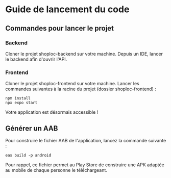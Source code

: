 # Guide de lancement du code
## Commandes pour lancer le projet
### Backend
Cloner le projet shoploc-backend sur votre machine.
Depuis un IDE, lancer le backend afin d'ouvrir l'API.
### Frontend
Cloner le projet shoploc-frontend sur votre machine.
Lancer les commandes suivantes à la racine du projet (dossier shoploc-frontend) :
```
npm install
npx expo start
```
Votre application est désormais accessible !
## Générer un AAB
Pour construire le fichier AAB de l'application, lancez la commande suivante :
```
eas build -p android 
```
Pour rappel, ce fichier permet au Play Store de construire une APK adaptée au mobile de chaque personne le téléchargeant.
